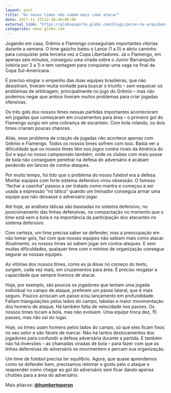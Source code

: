 ```yaml
---
layout: post
title: "Os nosos times não sabem mais como atacar"
date: 2017-11-25T12:38:46+00:00
external_link: "https://globoesporte.globo.com/blogs/peron-na-arquibancada/post/2017/11/25/os-nossos-times-nao-sabem-mais-como-atacar.ghtml"
categories: news globo.com
---
```

 
 
 

 
 
 
 

Jogando em casa, Grêmio e Flamengo conseguiram importantes vitórias durante a semana. O time gaúcho bateu o Lanús (1 a 0) e abriu caminho para conquistar pela terceira vez a Copa Libertadores. Já o Flamengo, em apenas seis minutos, conseguiu uma virada sobre o Junior Barranquilla (vitória por 2 a 1) e tem vantagem para conquistar uma vaga na final da Copa Sul-Americana.

 
 
 

É preciso elogiar o empenho das duas equipes brasileiras, que não desistiram, tiveram muita vontade para buscar o triunfo – sem esquecer os problemas de arbitragem, principalmente no jogo do Grêmio – mas não podemos negar que ambos tiveram muitos problemas para criar jogadas ofensivas.

 
 
 

Os três gols dos nossos times nessas partidas importantes aconteceram em jogadas que começaram em cruzamentos para área – o primeiro gol do Flamengo surgiu em uma cobrança de escanteio. Com bola rolando, os dois times criaram poucas chances.

 
 
 

Aliás, esse problema de criação de jogadas não acontece apenas com Grêmio e Flamengo. Todos os nossos times sofrem com isso. Basta ver a dificuldade que os nossos times têm nos jogos contra rivais da América do Sul e aqui no nosso campeonato também, onde os clubes com mais posse de bola não conseguem penetrar na defesa do adversário e acabam perdendo em lances de contra-ataques.

 
 
 

Por muito tempo, foi tido que o problema do nosso futebol era a defesa. Montar equipes com forte sistema defensivo virou obsessão. O famoso “fechar a casinha” passou a ser tratado como mantra e começou a ser usada a expressão “nó tático” quando um treinador conseguia armar uma equipe que não deixasse o adversário jogar.

 
 
 

Até hoje, as análises táticas são baseadas no sistema defensivo, no posicionamento das linhas defensivas, na compactação no momento que o time está sem a bola e na importância da participação dos atacantes no sistema defensivo.

 
 
 

Com certeza, um time precisa saber se defender, mas a preocupação em não tomar gols, faz com que nossas equipes não saibam mais como atacar. Atualmente, os nossos times só sabem jogar em contra-ataques. E sem muitas dificuldades, qualquer time com o mínimo de organização consegue segurar as nossas equipes.

 
 
 

As vitórias dos nossos times, como eu já disse no começo do texto, surgem, cada vez mais, em cruzamentos para área. É preciso resgatar a capacidade que sempre tivemos de atacar.

 
 
 

 
 
 

Hoje, por exemplo, são poucos os jogadores que tentam uma jogada individual no campo de ataque, preferem um passe lateral, que é mais seguro. Poucos arriscam um passe e/ou lançamento em profundidade. Faltam triangulações pelos lados do campo, tabelas e maior movimentação dos homens de ataque. Há também falta de velocidade nos passes. Os nossos times tocam a bola, mas não evoluem. Uma equipe troca dez, 15 passes, mas não sai do lugar.

 
 
 

Hoje, os times usam homens pelos lados do campo, só que eles ficam fixos no seu setor e são fáceis de marcar. Não há tantos deslocamentos dos jogadores para confundir a defesa adversária durante a partida. E também não há inversões – as chamadas viradas de bola – para fazer com que as linhas defensivas do adversário se movimentem e percam sua organização.

 
 
 

Um time de futebol precisa ter equilíbrio. Agora, que quase aprendemos como se defender bem, precisamos retomar o gosto pelo o ataque e reaprender como chegar ao gol do adversário sem ficar dando apenas chutões para a área do adversário.

 
 
 
 

Mais pitacos: [**@humbertoperon**](https://twitter.com/humbertoperon)

 
 
 

